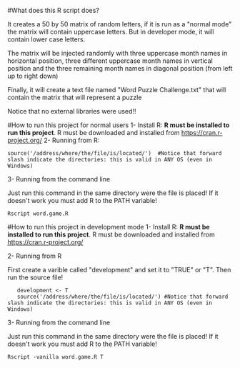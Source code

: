 #What does this R script does?

It creates a 50 by 50 matrix of random letters, if it is run as a "normal mode" the matrix will contain uppercase letters. But in developer mode, it will contain lower case letters.

The matrix will be injected randomly with three uppercase month names in horizontal position, three different uppercase month names in vertical position and the three remaining month names in diagonal position (from left up to right down)

Finally, it will create a text file named "Word Puzzle Challenge.txt" that will contain the matrix that will represent a puzzle

Notice that no external libraries were used!!


#How to run this project for normal users
1- Install R: **R must be installed to run this project**.  R must be downloaded and installed from https://cran.r-project.org/
2- Running from R:

    source('/address/where/the/file/is/located/')  #Notice that forward slash indicate the directories: this is valid in ANY OS (even in Windows)

3- Running from the command line
	
Just run this command in the same directory were the file is placed! If it doesn't work you must add R to the PATH variable!

    Rscript word.game.R

#How to run this project in development mode 
1- Install R: **R must be installed to run this project**. R must be downloaded and installed from https://cran.r-project.org/

2- Running from R

First create a varible called "development" and set it to "TRUE" or "T". Then run the source file!

```
   development <- T
   source('/address/where/the/file/is/located/') #Notice that forward slash indicate the directories: this is valid in ANY OS (even in Windows)
```
3- Running from the command line

Just run this command in the same directory were the file is placed! If it doesn't work you must add R to the PATH variable!

    Rscript -vanilla word.game.R T




